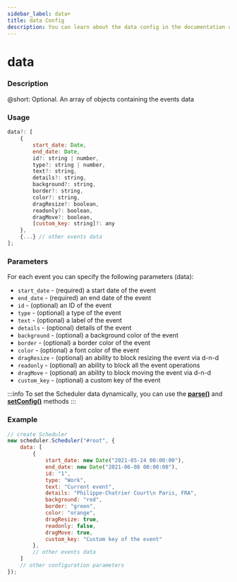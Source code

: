 ```yaml
---
sidebar_label: data+
title: data Config
description: You can learn about the data config in the documentation of the DHTMLX JavaScript Scheduler library. Browse developer guides and API reference, try out code examples and live demos, and download a free 30-day evaluation version of DHTMLX Scheduler.
---
```


# data

### Description

@short: Optional. An array of objects containing the events data

### Usage

~~~jsx {}
data?: [
    {
        start_date: Date,
        end_date: Date,
        id?: string | number,
        type?: string | number,
        text?: string,
        details?: string,
        background?: string,
        border?: string,
        color?: string,
        dragResize?: boolean,
        readonly?: boolean,
        dragMove?: boolean,
        [custom_key: string]?: any
    },
    {...} // other events data
];
~~~

### Parameters

For each event you can specify the following parameters (data):

- `start_date` - (required) a start date of the event
- `end_date` - (required) an end date of the event
- `id` - (optional) an ID of the event
- `type` - (optional) a type of the event
- `text` - (optional) a label of the event
- `details` - (optional) details of the event
- `background` - (optional) a background color of the event
- `border` - (optional) a border color of the event
- `color` - (optional) a font color of the event
- `dragResize` - (optional) an ability to block resizing the event via d-n-d
- `readonly` - (optional) an ability to block all the event operations
- `dragMove` - (optional) an ability to block moving the event via d-n-d
- `custom_key` - (optional) a custom key of the event

:::info
To set the Scheduler data dynamically, you can use the 
[**parse()**](api/methods/js_scheduler_parse_method.md) and
[**setConfig()**](api/methods/js_scheduler_setconfig_method.md) methods
:::

### Example

~~~jsx {3-20}
// create Scheduler
new scheduler.Scheduler("#root", {
    data: [
        {
            start_date: new Date("2021-05-24 00:00:00"),
            end_date: new Date("2021-06-08 00:00:00"),
            id: "1",
            type: "Work",
            text: "Current event",
            details: "Philippe-Chatrier Court\n Paris, FRA",
            background: "red",
            border: "green",
            color: "orange",
            dragResize: true,
            readonly: false,
            dragMove: true,
            custom_key: "Custom key of the event"
        },
        // other events data
    ] 
	// other configuration parameters
});
~~~
